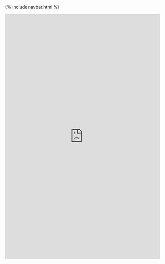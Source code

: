 {% include navbar.html %}

<iframe frameborder="0" width="100%" height="800px" src="https://replit.com/@TankeeTort/NathanShih-Tri-3?embed=true">
